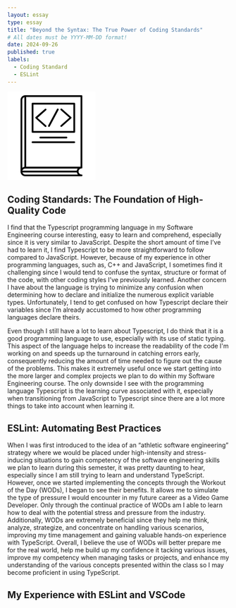 ```yaml
---
layout: essay
type: essay
title: "Beyond the Syntax: The True Power of Coding Standards"
# All dates must be YYYY-MM-DD format!
date: 2024-09-26
published: true
labels:
  - Coding Standard
  - ESLint
---
```


<img width="200px" class="rounded float-start pe-4" src="../img/difficulty/Coding_Book.jpg">

## Coding Standards: The Foundation of High-Quality Code

I find that the Typescript programming language in my Software Engineering course interesting, easy to learn and comprehend, especially since it is very similar to JavaScript. Despite the short amount of time I’ve had to learn it, I find Typescript to be more straightforward to follow compared to JavaScript. However, because of my experience in other programming languages, such as, C++ and JavaScript, I sometimes find it challenging since I would tend to confuse the syntax, structure or format of the code, with other coding styles I’ve previously learned. Another concern I have about the language is trying to minimize any confusion when determining how to declare and initialize the numerous explicit variable types. Unfortunately, I tend to get confused on how Typescript declare their variables since I’m already accustomed to how other programming languages declare theirs. 

Even though I still have a lot to learn about Typescript, I do think that it is a good programming language to use, especially with its use of static typing. This aspect of the language helps to increase the readability of the code I'm working on and speeds up the turnaround in catching errors early, consequently reducing the amount of time needed to figure out the cause of the problems. This makes it extremely useful once we start getting into the more larger and complex projects we plan to do within my Software Engineering course. The only downside I see with the programming language Typescript is the learning curve associated with it, especially when transitioning from JavaScript to Typescript since there are a lot more things to take into account when learning it. 



## ESLint: Automating Best Practices

When I was first introduced to the idea of an “athletic software engineering” strategy where we would be placed under high-intensity and stress-inducing situations to gain competency of the software engineering skills we plan to learn during this semester, it was pretty daunting to hear, especially since I am still trying to learn and understand TypeScript. However, once we started implementing the concepts through the Workout of the Day (WODs), I began to see their benefits. It allows me to simulate the type of pressure I would encounter in my future career as a Video Game Developer. Only through the continual practice of WODs am I able to learn how to deal with the potential stress and pressure from the industry. Additionally, WODs are extremely beneficial since they help me think, analyze, strategize, and concentrate on handling various scenarios, improving my time management and gaining valuable hands-on experience with TypeScript. Overall, I believe the use of WODs will better prepare me for the real world, help me build up my confidence it tacking various issues, improve my competency when managing tasks or projects, and enhance my understanding of the various concepts presented within the class so I may become proficient in using TypeScript.

## My Experience with ESLint and VSCode



